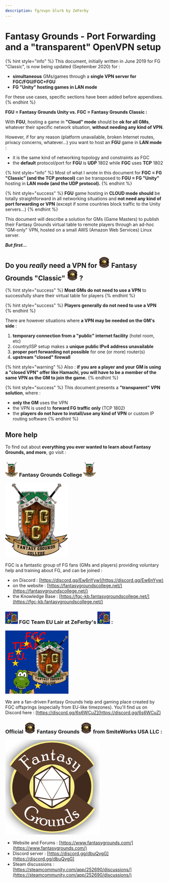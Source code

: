 ```yaml
---
description: fg/ovpn blurb by ZeFerby
---
```


# Fantasy Grounds - Port Forwarding and a "transparent" OpenVPN setup

{% hint style="info" %}
This document, initially written in June 2019 for FG "Classic", is now being updated \(September 2020\) for :

* **simultaneous** GMs/games through a **single VPN server for FGC/FGU/FGC+FGU**
* **FG "Unity" hosting games in LAN mode**

For these use cases, specific sections have been added before appendixes.
{% endhint %}

**FGU = Fantasy Grounds Unity vs. FGC = Fantasy Grounds Classic :**

With **FGU**, hosting a game in **"Cloud" mode** should be **ok for all GMs**, whatever their specific network situation, **without needing any kind of VPN**.

However, if for any reason \(platform unavailable, broken Internet routes, privacy concerns, whatever...\) you want to host an **FGU** game in **LAN mode** :

* it is the same kind of networking topology and constraints as FGC
* the **default** protocol/port for **FGU** is **UDP** 1802 while **FGC** uses **TCP** 1802

{% hint style="info" %}
Most of what I wrote in this document for **FGC = FG "Classic" \(and the TCP protocol\)** can be transposed to **FGU = FG "Unity"** hosting in **LAN mode \(and the UDP protocol\).**
{% endhint %}

{% hint style="success" %}
**FGU** game hosting in **CLOUD mode should** be totally straightforward in all networking situations and **not need any kind of port forwarding or VPN** \(except if some countries block traffic to the Unity servers...\)
{% endhint %}



This document will describe a solution for GMs \(Game Masters\) to publish their Fantasy Grounds virtual table to remote players through an ad-hoc "GM-only" VPN, hosted on a small AWS \(Amazon Web Services\) Linux server.



_**But first...**_

## Do you _really_ need a VPN for ![](.gitbook/assets/fg35.png) Fantasy Grounds "Classic" ![](.gitbook/assets/fg35.png) ?

{% hint style="success" %}
**Most GMs do not need to use a VPN** to successfully share their virtual table for players
{% endhint %}

{% hint style="success" %}
**Players generally do not need to use a VPN**
{% endhint %}

There are however situations where **a VPN may be needed on the GM's side** :

1. **temporary connection from a "public" internet facility** \(hotel room, etc\)
2. country/ISP setup makes a **unique public IPv4 address unavailable**
3. **proper port forwarding not possible** for one \(or more\) router\(s\)
4. **upstream "closed" firewall**

{% hint style="warning" %}
Also : **if you are a player and your GM is using a "closed VPN" offer like Hamachi, you will have to be a member of the same VPN as the GM to join the game.**
{% endhint %}

{% hint style="success" %}
This document presents a **"transparent" VPN solution**, where :

* **only the GM** uses the VPN
* the VPN is used to **forward FG traffic only** \(TCP 1802\)
* the **players do not have to install/use any kind of VPN** or custom IP routing software
{% endhint %}

## More help

To find out about **everything you ever wanted to learn about Fantasy Grounds, and more**, go visit :

### ![](.gitbook/assets/fgc-banner_w40.png) **Fantasy Grounds College** ![](.gitbook/assets/fgc-banner_w40.png) 

![](.gitbook/assets/fgc-banner_w200.png)

FGC is a fantastic group of FG fans \(GMs and players\) providing voluntary help and training about FG, and can be joined :

* on Discord : [https://discord.gg/Ew6nYyw](https://discord.gg/Ew6nYyw)
* on the website : [https://fantasygroundscollege.net/](https://fantasygroundscollege.net/)
* the Knowledge Base : [https://fgc-kb.fantasygroundscollege.net/](https://fgc-kb.fantasygroundscollege.net/)



### ![](.gitbook/assets/teameutransition40.png) FGC Team EU Lair at ZeFerby's ![](.gitbook/assets/teameutransition40.png) :

![](.gitbook/assets/teameutransition200.png)

We are a fan-driven Fantasy Grounds help and gaming place created by FGC offsprings \(especially from EU-like timezones\).  You'll find us on Discord here : [https://discord.gg/6s6WCuZ](https://discord.gg/6s6WCuZ)



### Official ![](.gitbook/assets/fg35.png) **Fantasy Grounds** ![](.gitbook/assets/fg35.png) from **SmiteWorks** USA LLC :

![](.gitbook/assets/fantasy-grounds.png)

* Website and Forums : [https://www.fantasygrounds.com/](https://www.fantasygrounds.com/)
* Discord server : [https://discord.gg/dbuQvgG](https://discord.gg/dbuQvgG)
* Steam discussions : [https://steamcommunity.com/app/252690/discussions/](https://steamcommunity.com/app/252690/discussions/)



